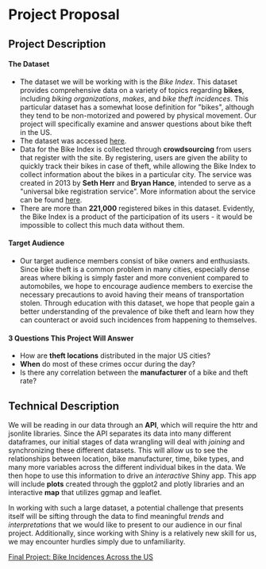 # Project Proposal

## Project Description

#### The Dataset
-	The dataset we will be working with is the _Bike Index_. This dataset provides comprehensive data on a variety of topics regarding **bikes**, including *biking organizations*, *makes*, and *bike theft incidences*. This particular dataset has a somewhat loose definition for "bikes", although they tend to be non-motorized and powered by physical movement. Our project will specifically examine and answer questions about bike theft in the US.
- The dataset was accessed [here](https://bikeindex.org/documentation/api_v3#!/bikes/GET_version_bikes_id_format_get_0).
-	Data for the Bike Index is collected through **crowdsourcing** from users that register with the site. By registering, users are given the ability to quickly track their bikes in case of theft, while allowing the Bike Index to collect information about the bikes in a particular city. The service was created in 2013 by **Seth Herr** and **Bryan Hance**, intended to serve as a "universal bike registration service".  More information about the service can be found [here](https://bikeindex.org/about).
-	There are more than **221,000** registered bikes in this dataset. Evidently, the Bike Index is a product of the participation of its users - it would be impossible to collect this much data without them.

#### Target Audience
-	Our target audience members consist of bike owners and enthusiasts. Since bike theft is a common problem in many cities, especially dense areas where biking is simply faster and more convenient compared to automobiles, we hope to encourage audience members to exercise the necessary precautions to avoid having their means of transportation stolen. Through education with this dataset, we hope that people gain a better understanding of the prevalence of bike theft and learn how they can counteract or avoid such incidences from happening to themselves.

#### 3 Questions This Project Will Answer
-	How are **theft locations** distributed in the major US cities?
-	**When** do most of these crimes occur during the day?
-	Is there any correlation between the **manufacturer** of a bike and theft rate?




## Technical Description
We will be reading in our data through an **API**, which will require the httr and jsonlite libraries. Since the API separates its data into many different dataframes, our initial stages of data wrangling will deal with _joining_ and synchronizing these different datasets. This will allow us to see the relationships between location, bike manufacturer, time, bike types, and many more variables across the different individual bikes in the data. We then hope to use this information to drive an _interactive_ Shiny app. This app will include **plots** created through the ggplot2 and plotly libraries and an interactive **map** that utilizes ggmap and leaflet.

In working with such a large dataset, a potential challenge that presents itself will be sifting through the data  to find meaningful _trends_ and _interpretations_ that we would like to present to our audience in our final project. Additionally, since working with Shiny is a relatively new skill for us, we may encounter hurdles simply due to unfamiliarity.

[Final Project: Bike Incidences Across the US](https://ahuante-1741170.shinyapps.io/theFellas)
